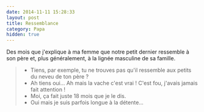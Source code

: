 ```yaml
---
date: 2014-11-11 15:28:33
layout: post
title: Ressemblance
category: Papa
hidden: true
---
```


Des mois que j'explique à ma femme que notre petit dernier ressemble à son père et, plus généralement, à la lignée masculine de sa famille.

> - Tiens, par exemple, tu ne trouves pas qu'il ressemble aux petits du neveu de ton père ?
> - Ah tiens oui... Ah mais la vache c'est vrai ! C'est fou, j'avais jamais fait attention !
> - Moi, ça fait juste 18 mois que je le dis.
> - Oui mais je suis parfois longue à la détente...

